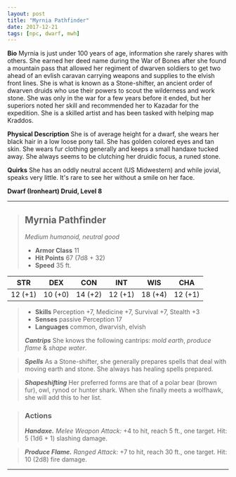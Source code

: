 ```yaml
---
layout: post
title: "Myrnia Pathfinder"
date: 2017-12-21
tags: [npc, dwarf, mwh]
---
```


**Bio** Myrnia is just under 100 years of age, information she rarely shares with others. She earned her deed name during the War of Bones after she found a mountain pass that allowed her regiment of dwarven soldiers to get two ahead of an evlish caravan carrying weapons and supplies to the elvish front lines. She is what is known as a Stone-shifter, an ancient order of dwarven druids who use their powers to scout the wilderness and work stone. She was only in the war for a few years before it ended, but her superiors noted her skill and recommended her to Kazadar for the expedition. She is a skilled artist and has been tasked with helping map Kraddos.

**Physical Description** She is of average height for a dwarf, she wears her black hair in a low loose pony tail. She has golden colored eyes and tan skin. She wears fur clothing generally and keeps a small handaxe tucked away. She always seems to be clutching her druidic focus, a runed stone.

**Quirks** She has an oddly neutral accent (US Midwestern) and while jovial, speaks very little. It's rare to see her without a smile on her face.

**Dwarf (Ironheart) Druid, Level 8**

---

> ## Myrnia Pathfinder
>*Medium humanoid, neutral good*
> - **Armor Class** 11
> - **Hit Points** 67 (7d8 + 32)
> - **Speed** 35 ft.

|STR|DEX|CON|INT|WIS|CHA|
|:---:|:---:|:---:|:---:|:---:|:---:|
|12 (+1)|10 (+0)|14 (+2)|12 (+1)|18 (+4)|12 (+1)|

> - **Skills** Perception +7, Medicine +7, Survival +7, Stealth +3
> - **Senses** passive Perception 17
> - **Languages** common, dwarvish, elvish
>
> ***Cantrips*** She knows the following cantrips: *mold earth*, *produce flame* & *shape water*.

> ***Spells*** As a Stone-shifter, she generally prepares spells that deal with moving earth and stone. She always has healing spells prepared.

> ***Shapeshifting*** Her preferred forms are that of a polar bear (brown fur), owl, rynod or hunter shark. When she finally meets a wolfhawk, she will add this to her list. 

> ### Actions
> ***Handaxe.*** *Melee Weapon Attack:* +4 to hit, reach 5 ft., one target. Hit: 5 (1d6 + 1) slashing damage.

> ***Produce Flame.*** *Ranged Attack:* +7 to hit, reach 30 ft., one target. Hit: 10 (2d8) fire damage.

---
